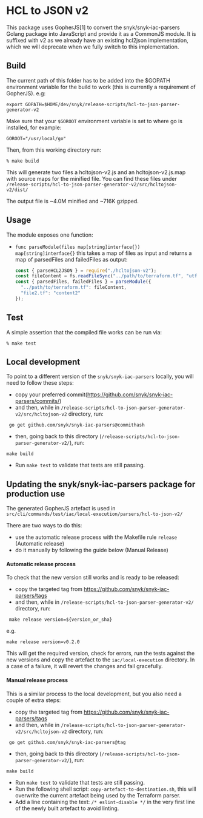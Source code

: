 # HCL to JSON v2

This package uses GopherJS[1] to convert the snyk/snyk-iac-parsers
Golang package into JavaScript and provide it as a CommonJS module.
It is suffixed with v2 as we already have an existing hcl2json implementation,
which we will deprecate when we fully switch to this implementation.

## Build

The current path of this folder has to be added into the \$GOPATH environment variable for
the build to work (this is currently a requirement of GopherJS).
e.g:

```
export GOPATH=$HOME/dev/snyk/release-scripts/hcl-to-json-parser-generator-v2
```

Make sure that your `$GOROOT` environment variable is set to where go is installed, for example:

```
GOROOT="/usr/local/go"
```

Then, from this working directory run:

    % make build

This will generate two files a hcltojson-v2.js and an hcltojson-v2.js.map with
source maps for the minified file.
You can find these files under `/release-scripts/hcl-to-json-parser-generator-v2/src/hcltojson-v2/dist/`

The output file is ~4.0M minified and ~716K gzipped.

## Usage

The module exposes one function:

- `func parseModule(files map[string]interface{}) map[string]interface{}` this takes a map of files as input and returns a map of parsedFiles and failedFiles as output:
  ```javascript
  const { parseHCL2JSON } = require("./hcltojson-v2");
  const fileContent = fs.readFileSync("../path/to/terraform.tf", "utf-8");
  const { parsedFiles, failedFiles } = parseModule({
    "../path/to/terraform.tf": fileContent,
    "file2.tf": "content2"
  });
  ```

## Test

A simple assertion that the compiled file works can be run via:

    % make test

## Local development

To point to a different version of the `snyk/snyk-iac-parsers` locally, you will need to follow these steps:

- copy your preferred commit(https://github.com/snyk/snyk-iac-parsers/commits/)
- and then, while in `/release-scripts/hcl-to-json-parser-generator-v2/src/hcltojson-v2` directory, run:

```shell
 go get github.com/snyk/snyk-iac-parsers@commithash
```

- then, going back to this directory (`/release-scripts/hcl-to-json-parser-generator-v2/`), run:

```shell
make build
```

- Run `make test` to validate that tests are still passing.

## Updating the snyk/snyk-iac-parsers package for production use

The generated GopherJS artefact is used in `src/cli/commands/test/iac/local-execution/parsers/hcl-to-json-v2/`

There are two ways to do this:

- use the automatic release process with the Makefile rule `release` (Automatic release)
- do it manually by following the guide below (Manual Release)

#### Automatic release process

To check that the new version still works and is ready to be released:

- copy the targeted tag from https://github.com/snyk/snyk-iac-parsers/tags
- and then, while in `/release-scripts/hcl-to-json-parser-generator-v2/` directory, run:

```shell
 make release version=${version_or_sha}
```

e.g.

```shell
make release version=v0.2.0
```

This will get the required version, check for errors, run the tests against the new versions and copy the artefact to the `iac/local-execution` directory.
In a case of a failure, it will revert the changes and fail gracefully.

#### Manual release process

This is a similar process to the local development, but you also need a couple of extra steps:

- copy the targeted tag from https://github.com/snyk/snyk-iac-parsers/tags
- and then, while in `/release-scripts/hcl-to-json-parser-generator-v2/src/hcltojson-v2` directory, run:

```shell
 go get github.com/snyk/snyk-iac-parsers@tag
```

- then, going back to this directory (`/release-scripts/hcl-to-json-parser-generator-v2/`), run:

```shell
make build
```

- Run `make test` to validate that tests are still passing.
- Run the following shell script: `copy-artefact-to-destination.sh`, this will overwrite the current artefact being used by the Terraform parser.
- Add a line containing the text: `/* eslint-disable */` in the very first line of the newly built artefact to avoid linting.
